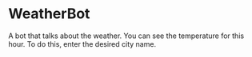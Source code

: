 # WeatherBot
A bot that talks about the weather. You can see the temperature for this hour. To do this, enter the desired city name.
